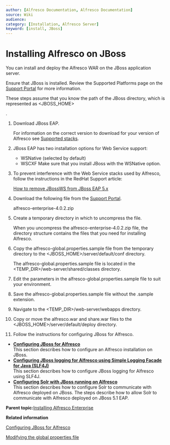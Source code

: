 ```yaml
---
author: [Alfresco Documentation, Alfresco Documentation]
source: Wiki
audience: 
category: [Installation, Alfresco Server]
keyword: [install, JBoss]
---
```


# Installing Alfresco on JBoss

You can install and deploy the Alfresco WAR on the JBoss application server.

Ensure that JBoss is installed. Review the Supported Platforms page on the [Support Portal](http://support.alfresco.com) for more information.

These steps assume that you know the path of the JBoss directory, which is represented as <JBOSS\_HOME\>

.

1.  Download JBoss EAP.

    For information on the correct version to download for your version of Alfresco see [Supported stacks](../concepts/alf3-supported-stacks.md).

2.  JBoss EAP has two installation options for Web Service support:

    -   WSNative \(selected by default\)
    -   WSCXF
    Make sure that you install JBoss with the WSNative option.

3.  To prevent interference with the Web Service stacks used by Alfresco, follow the instructions in the RedHat Support article:

    [How to remove JBossWS from JBoss EAP 5.x](https://access.redhat.com/site/solutions/60357)

4.  Download the following file from the [Support Portal](http://support.alfresco.com).

    alfresco-enterprise-4.0.2.zip

5.  Create a temporary directory in which to uncompress the file.

    When you uncompress the alfresco-enterprise-4.0.2.zip file, the directory structure contains the files that you need for installing Alfresco.

6.  Copy the alfresco-global.properties.sample file from the temporary directory to the <JBOSS\_HOME\>/server/default/conf directory.

    The alfresco-global.properties.sample file is located in the <TEMP\_DIR\>/web-server/shared/classes directory.

7.  Edit the parameters in the alfresco-global.properties.sample file to suit your environment.

8.  Save the alfresco-global.properties.sample file without the .sample extension.

9.  Navigate to the <TEMP\_DIR\>/web-server/webapps directory.

10. Copy or move the alfresco.war and share.war files to the <JBOSS\_HOME\>/server/default/deploy directory.

11. Follow the instructions for configuring JBoss for Alfresco.


-   **[Configuring JBoss for Alfresco](../tasks/alf-jboss-config.md)**  
This section describes how to configure an Alfresco installation on JBoss.
-   **[Configuring JBoss logging for Alfresco using Simple Logging Facade for Java \(SLF4J\)](../tasks/alf-jboss-config-SLF4J.md)**  
This section describes how to configure JBoss logging for Alfresco using SLF4J.
-   **[Configuring Solr with JBoss running on Alfresco](../tasks/alf-jboss-solr-config.md)**  
This section describes how to configure Solr to communicate with Alfresco deployed on JBoss. The steps describe how to allow Solr to communicate with Alfresco deployed on JBoss 5.1 EAP.

**Parent topic:**[Installing Alfresco Enterprise](../concepts/ch-install.md)

**Related information**  


[Configuring JBoss for Alfresco](alf-jboss-config.md)

[Modifying the global properties file](global-props-config.md)

